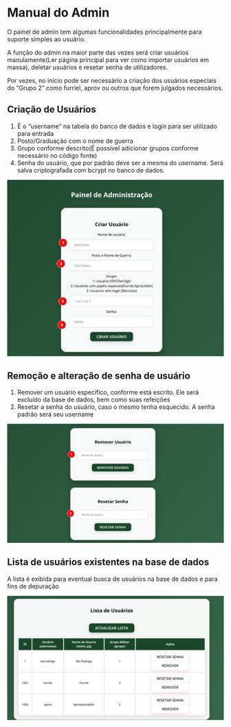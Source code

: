 # Manual do Admin

O painel de admin tem algumas funcionalidades principalmente para suporte simples ao usuário.

A função do admin na maior parte das vezes será criar usuários manulamente(Ler página principal para ver como importar usuários em massa), deletar usuários e resetar senha de utilizadores.

Por vezes, no início pode ser necessário a criação dos usuários especiais do “Grupo 2” como furriel, aprov ou outros que forem julgados necessários.

## Criação de Usuários

1. É o “username” na tabela do banco de dados e login para ser utilizado para entrada
2. Posto/Graduação com o nome de guerra
3. Grupo conforme descrito(É possível adicionar grupos conforme necessário no código fonte)
4. Senha do usuário, que por padrão deve ser a mesma do username. Será salva criptografada com bcrypt no banco de dados.

![image.png](Manual%20do%20Admin%201b46247bc14c805ca087cfeb0b0b517b/image.png)

## Remoção e alteração de senha de usuário

1. Remover um usuário específico, conforme está escrito. Ele será excluído da base de dados, bem como suas refeições
2. Resetar a senha do usuário, caso o mesmo tenha esquecido. A senha padrão será seu username

![image.png](Manual%20do%20Admin%201b46247bc14c805ca087cfeb0b0b517b/image%201.png)

## Lista de usuários existentes na base de dados

A lista  é exibida para eventual busca de usuários na base de dados e para fins de depuração

![image.png](Manual%20do%20Admin%201b46247bc14c805ca087cfeb0b0b517b/image%202.png)